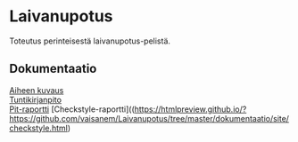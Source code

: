 # Laivanupotus
Toteutus perinteisestä laivanupotus-pelistä.
## Dokumentaatio
[Aiheen kuvaus](dokumentaatio/aiheenKuvausJaRakenne.md)  
[Tuntikirjanpito](dokumentaatio/tuntikirjanpito.md)  
[Pit-raportti](https://htmlpreview.github.io/?https://github.com/vaisanem/Laivanupotus/tree/master/dokumentaatio/pit/201702032057/index.html)
[Checkstyle-raportti]((https://htmlpreview.github.io/?https://github.com/vaisanem/Laivanupotus/tree/master/dokumentaatio/site/checkstyle.html)
